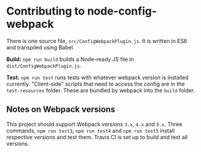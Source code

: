 Contributing to node-config-webpack
===================================

There is one source file, `src/ConfigWebpackPlugin.js`. It is written in ES6 and transpiled using Babel.

**Build:** `npm run build` builds a Node-ready JS file in `dist/ConfigWebpackPlugin.js`.

**Test:** `npm run test` runs tests with whatever webpack version is installed currently. "Client-side" scripts that need to access the config are in the `test-resources` folder. These are bundled by webpack into the `build` folder.

Notes on Webpack versions
-------------------------
This project should support Webpack versions `3.x`, `4.x` and `5.x`. Three commands, `npm run test3`, `npm run test4` and `npm run test5` install respective versions and test them. Travis CI is set up to build and test all versions.
